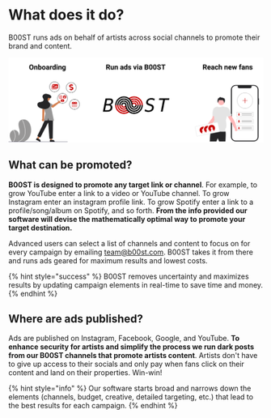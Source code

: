 # What does it do?

B00ST runs ads on behalf of artists across social channels to promote their brand and content. 

![](../../.gitbook/assets/undraw_how-it-works-b00st-faq_rv3ixj.svg)

## What can be promoted?

**B00ST is designed to promote any target link or channel**. For example, to grow YouTube enter a link to a video or YouTube channel. To grow Instagram enter an instagram profile link. To grow Spotify enter a link to a profile/song/album on Spotify, and so forth. **From the info provided our software will devise the mathematically optimal way to promote your target destination.** 

Advanced users can select a list of channels and content to focus on for every campaign by emailing [team@b00st.com](mailto:team@b00st.com?body=Start%20a%20new%20campaign.). B00ST takes it from there and runs ads geared for maximum results and lowest costs. 

{% hint style="success" %}
B00ST removes uncertainty and maximizes results by updating campaign elements in real-time to save time and money.
{% endhint %}

## Where are ads published?

Ads are published on Instagram, Facebook, Google, and YouTube. **To enhance security for artists and simplify the process we run dark posts from our B00ST channels that promote artists content**. Artists don't have to give up access to their socials and only pay when fans click on their content and land on their properties. Win-win! 

{% hint style="info" %}
Our software starts broad and narrows down the elements \(channels, budget, creative, detailed targeting, etc.\) that lead to the best results for each campaign.
{% endhint %}

